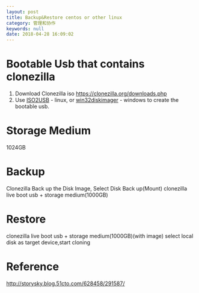 ```yaml
---
layout: post
title: Backup&Restore centos or other linux
category: 管理和协作
keywords: null
date: 2018-04-28 16:09:02
---
```


# Bootable Usb that contains clonezilla

1.  Download Clonezilla iso https://clonezilla.org/downloads.php
2.  Use [ISO2USB](http://iso2usb.sourceforge.net/) - linux, or [win32diskimager](http://sourceforge.net/projects/win32diskimager/) - windows to create the bootable usb.

# Storage Medium

1024GB

# Backup

Clonezilla Back up the Disk Image, Select Disk Back up(Mount)
clonezilla live boot usb + storage medium(1000GB)

# Restore

clonezilla live boot usb + storage medium(1000GB)(with image)
select local disk as target device,start cloning

# Reference

http://storysky.blog.51cto.com/628458/291587/
